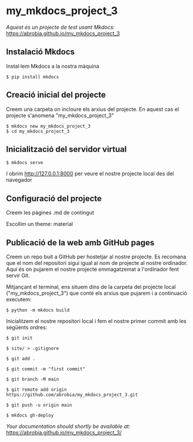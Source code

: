 # my_mkdocs_project_3

_Aquest és un projecte de test usant Mkdocs:_ https://abrobia.github.io/my_mkdocs_project_3  

## Instalació Mkdocs

Instal·lem Mkdocs a la nostra màquina

```
$ pip install mkdocs
```  

## Creació inicial del projecte

Creem una carpeta on incloure els arxius del projecte. En aquest cas el projecte s'anomena "my_mkdocs_project_3"

```
$ mkdocs new my_mkdocs_project_3
$ cd my_mkdocs_project_3
```

## Inicialització del servidor virtual

```
$ mkdocs serve
```

I obrim http://127.0.0.1:8000 per veure el nostre projecte local des del navegador  

## Configuració del projecte

Creem les pàgines .md de contingut

Escollim un theme: material    

## Publicació de la web amb GitHub pages

Creem un repo buit a GitHub per hostetjar al nostre projecte. Es recomana que el nom del repositori sigui igual al nom de projecte al nostre ordinador. Aquí és on pujarem el nostre projecte emmagatzemat a l'ordinador fent servir Git.  

Mitjançant el terminal, ens situem dins de la carpeta del projecte local ("my_mkdocs_project_3") que conté els arxius que pujarem i a continuació executem:

```
$ python -m mkdocs build
```

Inicialitzem el nostre repositori local i fem el nostre primer commit amb les següents ordres:

```
$ git init

$ site/ > .gitignore

$ git add .

$ git commit -m "first commit"

$ git branch -M main

$ git remote add origin https://github.com/abrobia/my_mkdocs_project_3.git

$ git push -u origin main

$ mkdocs gh-deploy

```

_Your documentation should shortly be available at:_ https://abrobia.github.io/my_mkdocs_project_3/

